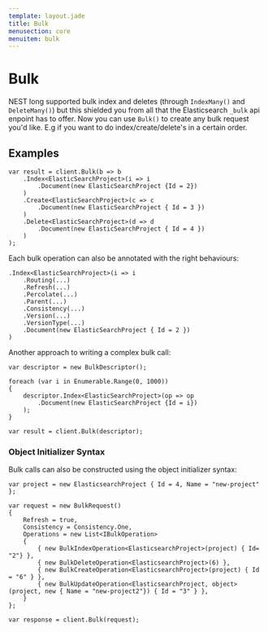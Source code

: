 ```yaml
---
template: layout.jade
title: Bulk
menusection: core
menuitem: bulk
---
```



# Bulk

NEST long supported bulk index and deletes (through `IndexMany()` and `DeleteMany()`) but this shielded you from all that the Elasticsearch `_bulk` api enpoint has to offer. Now you can use `Bulk()` to create any bulk request you'd like. E.g if you want to do index/create/delete's in a certain order.

## Examples

	var result = client.Bulk(b => b
		.Index<ElasticSearchProject>(i => i
			.Document(new ElasticSearchProject {Id = 2})
		)
		.Create<ElasticSearchProject>(c => c
			.Document(new ElasticSearchProject { Id = 3 })
		)
		.Delete<ElasticSearchProject>(d => d
			.Document(new ElasticSearchProject { Id = 4 })
		)
	);

Each bulk operation can also be annotated with the right behaviours:

	.Index<ElasticSearchProject>(i => i
		.Routing(...)
		.Refresh(...)
		.Percolate(...)
		.Parent(...)
		.Consistency(...)
		.Version(...)
		.VersionType(...)
		.Document(new ElasticSearchProject { Id = 2 })
	)

Another approach to writing a complex bulk call:

	var descriptor = new BulkDescriptor();

	foreach (var i in Enumerable.Range(0, 1000))
	{
		descriptor.Index<ElasticSearchProject>(op => op
			.Document(new ElasticSearchProject {Id = i})
		);
	}

	var result = client.Bulk(descriptor);

### Object Initializer Syntax

Bulk calls can also be constructed using the object initializer syntax:

	var project = new ElasticsearchProject { Id = 4, Name = "new-project" };

	var request = new BulkRequest()
	{
		Refresh = true,
		Consistency = Consistency.One,
		Operations = new List<IBulkOperation>
		{
			{ new BulkIndexOperation<ElasticsearchProject>(project) { Id= "2"} },
			{ new BulkDeleteOperation<ElasticsearchProject>(6) },
			{ new BulkCreateOperation<ElasticsearchProject>(project) { Id = "6" } },
			{ new BulkUpdateOperation<ElasticsearchProject, object>(project, new { Name = "new-project2"}) { Id = "3" } },
		}
	};

	var response = client.Bulk(request);

